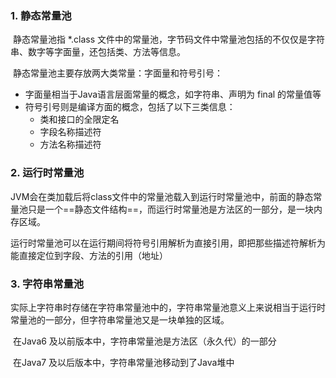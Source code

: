 ### 1. 静态常量池

​		静态常量池指 *.class 文件中的常量池，字节码文件中常量池包括的不仅仅是字符串、数字等字面量，还包括类、方法等信息。

​		静态常量池主要存放两大类常量：字面量和符号引号：

+ 字面量相当于Java语言层面常量的概念，如字符串、声明为 final 的常量值等
+ 符号引号则是编译方面的概念，包括了以下三类信息：
  + 类和接口的全限定名
  + 字段名称描述符
  + 方法名称描述符



### 2. 运行时常量池

​		JVM会在类加载后将class文件中的常量池载入到运行时常量池中，前面的静态常量池只是一个==静态文件结构==，而运行时常量池是方法区的一部分，是一块内存区域。

​		运行时常量池可以在运行期间将符号引用解析为直接引用，即把那些描述符解析为能直接定位到字段、方法的引用（地址）



### 3. 字符串常量池

​		实际上字符串时存储在字符串常量池中的，字符串常量池意义上来说相当于运行时常量池的一部分，但字符串常量池又是一块单独的区域。

​		在Java6 及以前版本中，字符串常量池是方法区（永久代）的一部分

​		在Java7 及以后版本中，字符串常量池移动到了Java堆中